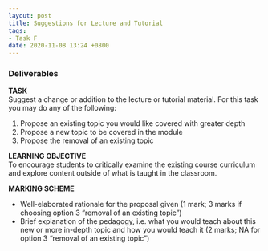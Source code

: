 ```yaml
---
layout: post
title: Suggestions for Lecture and Tutorial
tags:
- Task F
date: 2020-11-08 13:24 +0800
---
```


### Deliverables 

**TASK**  
Suggest a change or addition to the lecture or tutorial material.
For this task you may do any of the following:
1. Propose an existing topic you would like covered with greater depth
2. Propose a new topic to be covered in the module
3. Propose the removal of an existing topic

**LEARNING OBJECTIVE**  
To encourage students to critically examine the existing course curriculum and explore content outside of what is taught in the classroom.

**MARKING SCHEME** 
- Well-elaborated rationale for the proposal given (1 mark; 3 marks if
choosing option 3 “removal of an existing topic”)
- Brief explanation of the pedagogy, i.e. what you would teach about
this new or more in-depth topic and how you would teach it (2
marks; NA for option 3 “removal of an existing topic”)